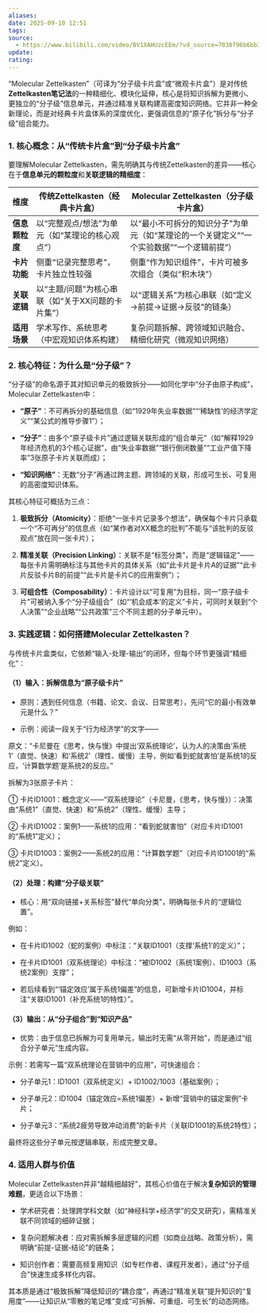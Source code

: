 ```yaml
---
aliases:
date: 2025-09-10 12:51
tags:
source:
  - https://www.bilibili.com/video/BV1XAHUzcEEm/?vd_source=7038f96b6bb3b14743531b102b109c43
update:
rating:
---
```


“Molecular Zettelkasten”（可译为“分子级卡片盒”或“微观卡片盒”）是对传统**Zettelkasten笔记法**的一种精细化、模块化延伸，核心是将知识拆解为更微小、更独立的“分子级”信息单元，并通过精准关联构建高密度知识网络。它并非一种全新理论，而是对经典卡片盒体系的深度优化，更强调信息的“原子化”拆分与“分子级”组合能力。

### 1. 核心概念：从“传统卡片盒”到“分子级卡片盒”

要理解Molecular Zettelkasten，需先明确其与传统Zettelkasten的差异——核心在于**信息单元的颗粒度**和**关联逻辑的精细度**：

| 维度        | 传统Zettelkasten（经典卡片盒）        | Molecular Zettelkasten（分子级卡片盒）                   |
| --------- | ---------------------------- | ------------------------------------------------ |
| **信息颗粒度** | 以“完整观点/想法”为单元（如“某理论的核心观点”）   | 以“最小不可拆分的知识分子”为单元（如“某理论的一个关键定义”“一个实验数据”“一个逻辑前提”） |
| **卡片功能**  | 侧重“记录完整思考”，卡片独立性较强           | 侧重“作为知识组件”，卡片可被多次组合（类似“积木块”）                     |
| **关联逻辑**  | 以“主题/问题”为核心串联（如“关于XX问题的卡片集”） | 以“逻辑关系”为核心串联（如“定义→前提→证据→反驳”的链条）                  |
| **适用场景**  | 学术写作、系统思考（中宏观知识体系构建）         | 复杂问题拆解、跨领域知识融合、精细化研究（微观知识网络）                     |

### 2. 核心特征：为什么是“分子级”？

“分子级”的命名源于其对知识单元的极致拆分——如同化学中“分子由原子构成”，Molecular Zettelkasten中：

- **“原子”**：不可再拆分的基础信息（如“1929年失业率数据”“‘稀缺性’的经济学定义”“某公式的推导步骤1”）；

- **“分子”**：由多个“原子级卡片”通过逻辑关联形成的“组合单元”（如“解释1929年经济危机的3个核心证据”，由“失业率数据”“银行倒闭数量”“工业产值下降率”3张原子卡片关联而成）；

- **“知识网络”**：无数“分子”再通过跨主题、跨领域的关联，形成可生长、可复用的高密度知识体系。

其核心特征可概括为三点：

1. **极致拆分（Atomicity）**：拒绝“一张卡片记录多个想法”，确保每个卡片只承载一个“不可再分”的信息点（如“某作者对XX概念的批判”不能与“该批判的反驳观点”放在同一张卡片）；

2. **精准关联（Precision Linking）**：关联不是“标签分类”，而是“逻辑锚定”——每张卡片需明确标注与其他卡片的具体关系（如“此卡片是卡片A的证据”“此卡片反驳卡片B的前提”“此卡片是卡片C的应用案例”）；

3. **可组合性（Composability）**：卡片设计以“可复用”为目标，同一“原子级卡片”可被纳入多个“分子级组合”（如“‘机会成本’的定义”卡片，可同时关联到“个人决策”“企业战略”“公共政策”三个不同主题的分子单元中）。

### 3. 实践逻辑：如何搭建Molecular Zettelkasten？

与传统卡片盒类似，它依赖“输入-处理-输出”的闭环，但每个环节更强调“精细化”：

#### （1）输入：拆解信息为“原子级卡片”

- 原则：遇到任何信息（书籍、论文、会议、日常思考），先问“它的最小有效单元是什么？”

- 示例：阅读一段关于“行为经济学”的文字——

原文：“卡尼曼在《思考，快与慢》中提出‘双系统理论’，认为人的决策由‘系统1’（直觉、快速）和‘系统2’（理性、缓慢）主导，例如‘看到蛇就害怕’是系统1的反应，‘计算数学题’是系统2的反应。”

拆解为3张原子卡片：

① 卡片ID1001：概念定义——“双系统理论”（卡尼曼，《思考，快与慢》）：决策由“系统1”（直觉、快速）和“系统2”（理性、缓慢）主导；

② 卡片ID1002：案例1——系统1的应用：“看到蛇就害怕”（对应卡片ID1001的“系统1”定义）；

③ 卡片ID1003：案例2——系统2的应用：“计算数学题”（对应卡片ID1001的“系统2”定义）。

#### （2）处理：构建“分子级关联”

- 核心：用“双向链接+关系标签”替代“单向分类”，明确每张卡片的“逻辑位置”。

例如：

- 在卡片ID1002（蛇的案例）中标注：“关联ID1001（支撑‘系统1’的定义）”；

- 在卡片ID1001（双系统理论）中标注：“被ID1002（系统1案例）、ID1003（系统2案例）支撑”；

- 若后续看到“‘锚定效应’属于系统1偏差”的信息，可新增卡片ID1004，并标注“关联ID1001（补充系统1的特性）”。

#### （3）输出：从“分子组合”到“知识产品”

- 优势：由于信息已拆解为可复用单元，输出时无需“从零开始”，而是通过“组合分子单元”生成内容。

示例：若需写一篇“双系统理论在营销中的应用”，可快速组合：

- 分子单元1：ID1001（双系统定义）+ ID1002/1003（基础案例）；

- 分子单元2：ID1004（锚定效应=系统1偏差）+ 新增“营销中的锚定案例”卡片；

- 分子单元3：“系统2疲劳导致冲动消费”的新卡片（关联ID1001的系统2特性）；

最终将这些分子单元按逻辑串联，形成完整文章。

### 4. 适用人群与价值

Molecular Zettelkasten并非“越精细越好”，其核心价值在于解决**复杂知识的管理难题**，更适合以下场景：

- 学术研究者：处理跨学科文献（如“神经科学+经济学”的交叉研究），需精准关联不同领域的细碎证据；

- 复杂问题解决者：应对需拆解多层逻辑的问题（如商业战略、政策分析），需明确“前提-证据-结论”的链条；

- 知识创作者：需要高频复用知识（如专栏作者、课程开发者），通过“分子组合”快速生成多样化内容。

其本质是通过“极致拆解”降低知识的“耦合度”，再通过“精准关联”提升知识的“复用度”——让知识从“零散的笔记堆”变成“可拆解、可重组、可生长”的动态网络。
